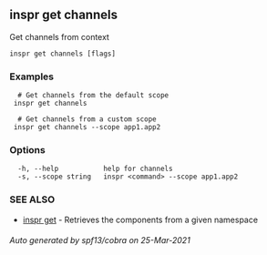 ## inspr get channels

Get channels from context

```
inspr get channels [flags]
```

### Examples

```
  # Get channels from the default scope
 inspr get channels 

  # Get channels from a custom scope
 inspr get channels --scope app1.app2

```

### Options

```
  -h, --help           help for channels
  -s, --scope string   inspr <command> --scope app1.app2
```

### SEE ALSO

* [inspr get](inspr_get.md)	 - Retrieves the components from a given namespace

###### Auto generated by spf13/cobra on 25-Mar-2021
